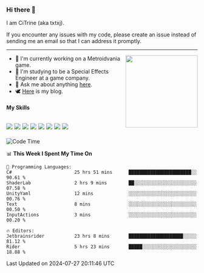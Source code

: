 ### Hi there 👋

I am CiTrine (aka txtxj).

If you encounter any issues with my code, please create an issue instead of sending me an email so that I can address it promptly.

---

<img align="right" height="190" src="http://github-profile-summary-cards.vercel.app/api/cards/stats?username=txtxj&theme=vue">

- 🌱 I'm currently working on a Metroidvania game.
- 📖 I'm studying to be a Special Effects Engineer at a game company.
- 💬 Ask me about anything [here](https://github.com/txtxj/txtxj/issues).
- 🕊️ [Here](https://txtxj.top) is my blog.

#### My Skills

![](https://img.shields.io/badge/Unity-000000?logo=unity&logoColor=fff)
![](https://img.shields.io/badge/C%23-239120?logo=csharp&logoColor=fff)
![](https://img.shields.io/badge/Python-3e74a2?logo=python&logoColor=fff)
![](https://img.shields.io/badge/C++-65318e?logo=cplusplus&logoColor=fff)
![](https://img.shields.io/badge/C-5654a2?logo=c&logoColor=fff)
![](https://img.shields.io/badge/Vue-4FC08D?logo=vuedotjs&logoColor=fff)
![](https://img.shields.io/badge/Blender-f5792a?logo=blender&logoColor=fff)
![](https://img.shields.io/badge/MS%20SQL-cc2927?logo=microsoftsqlserver&logoColor=fff)
---

<!--START_SECTION:waka-->
![Code Time](http://img.shields.io/badge/Code%20Time-1%2C873%20hrs%2045%20mins-blue)

📊 **This Week I Spent My Time On** 

```text
💬 Programming Languages: 
C#                       25 hrs 51 mins      ███████████████████████░░   90.61 % 
ShaderLab                2 hrs 9 mins        ██░░░░░░░░░░░░░░░░░░░░░░░   07.58 % 
UnityYaml                12 mins             ░░░░░░░░░░░░░░░░░░░░░░░░░   00.76 % 
Text                     8 mins              ░░░░░░░░░░░░░░░░░░░░░░░░░   00.50 % 
InputActions             3 mins              ░░░░░░░░░░░░░░░░░░░░░░░░░   00.20 % 

🔥 Editors: 
Jetbrainsrider           23 hrs 8 mins       ████████████████████░░░░░   81.12 % 
Rider                    5 hrs 23 mins       █████░░░░░░░░░░░░░░░░░░░░   18.88 % 
```


 Last Updated on 2024-07-27 20:11:46 UTC
<!--END_SECTION:waka-->
